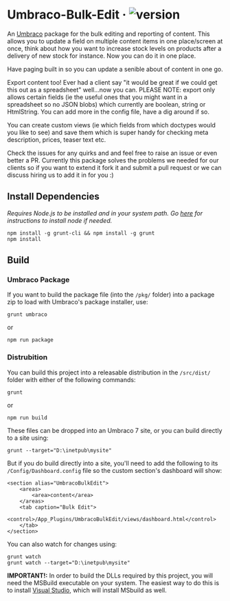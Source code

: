 # Umbraco-Bulk-Edit &middot; ![version](https://img.shields.io/badge/version-1.0.1-green.svg)

An [Umbraco](https://umbraco.com/) package for the bulk editing and reporting of content. This allows you to update a field on multiple content items in one place/screen at once, think about how you want to increase stock levels on products after a delivery of new stock for instance. Now you can do it in one place. 

Have paging built in so you can update a senible about of content in one go. 

Export content too! Ever had a client say "it would be great if we could get this out as a spreadsheet" well...now you can. PLEASE NOTE: export only allows certain fields (ie the useful ones that you might want in a spreadsheet so no JSON blobs) which currently are boolean, string or HtmlString. You can add more in the config file, have a dig around if so.

You can create custom views (ie which fields from which doctypes would you like to see) and save them which is super handy for checking meta description, prices, teaser text etc.

Check the issues for any quirks and and feel free to raise an issue or even better a PR. Currently this package solves the problems we needed for our clients so if you want to extend it fork it and submit a pull request or we can discuss hiring us to add it in for you :)

## Install Dependencies

*Requires Node.js to be installed and in your system path. Go [here](https://docs.npmjs.com/getting-started/installing-node) for instructions to install node if needed.*

    npm install -g grunt-cli && npm install -g grunt
    npm install

## Build

### Umbraco Package

If you want to build the package file (into the `/pkg/` folder) into a package zip to load with Umbraco's package installer, use:

    grunt umbraco

or

    npm run package

### Distrubition

You can build this project into a releasable distribution in the `/src/dist/` folder with either of the following commands:

    grunt

or

    npm run build

These files can be dropped into an Umbraco 7 site, or you can build directly to a site using:

    grunt --target="D:\inetpub\mysite"

But if you do build directly into a site, you'll need to add the following to its `/Config/Dashboard.config` file so the custom section's dashboard will show:

    <section alias="UmbracoBulkEdit">
        <areas>
            <area>content</area>
        </areas>
        <tab caption="Bulk Edit">
            <control>/App_Plugins/UmbracoBulkEdit/views/dashboard.html</control>
        </tab>  
    </section>

You can also watch for changes using:

    grunt watch
    grunt watch --target="D:\inetpub\mysite"

**IMPORTANT!:** In order to build the DLLs required by this project, you will need the MSBuild executable on your system. The easiest way to do this is to install [Visual Studio](https://www.visualstudio.com/), which will install MSbuild as well.


